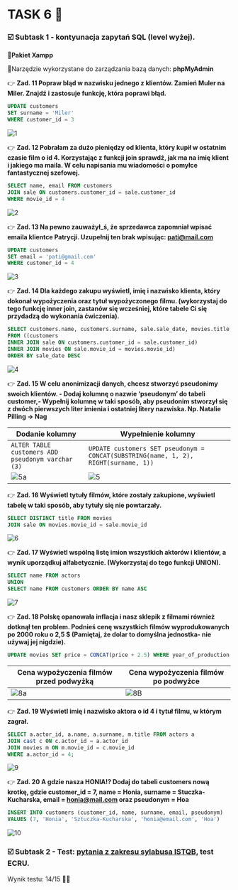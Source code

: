 # TASK 6 🏁

### ☑️ Subtask 1 - kontyunacja zapytań SQL (level wyżej).

📌**Pakiet Xampp**

📌Narzędzie wykorzystane do zarządzania bazą danych: **phpMyAdmin** 

👉 **Zad. 11 Popraw bląd w nazwisku jednego z klientów. Zamień Muler na Miler. Znajdź i zastosuje funkcję, która poprawi błąd.**

```sql
UPDATE customers
SET surname = 'Miler'
WHERE customer_id = 3
```
![1](https://github.com/Katarzyna-SZ/challenge_portfolio_katarzyna/assets/140599598/a73c2e27-f091-4948-b12a-0aa9983c4515)

👉 **Zad. 12 Pobrałam za dużo pieniędzy od klienta, który kupił w ostatnim czasie film o id 4. Korzystając z funkcji join sprawdź, jak ma na imię klient i jakiego ma maila. W celu napisania mu wiadomości o pomyłce fantastycznej szefowej.**

```sql
SELECT name, email FROM customers
JOIN sale ON customers.customer_id = sale.customer_id
WHERE movie_id = 4
```
![2](https://github.com/Katarzyna-SZ/challenge_portfolio_katarzyna/assets/140599598/9dab61b0-9347-4ede-ac44-5ff810d1dca4)

👉 **Zad. 13 Na pewno zauważył_ś, że sprzedawca zapomniał wpisać emaila klientce Patrycji. Uzupełnij ten brak wpisując: pati@mail.com**

```sql
UPDATE customers
SET email = 'pati@gmail.com'
WHERE customer_id = 4
```
![3](https://github.com/Katarzyna-SZ/challenge_portfolio_katarzyna/assets/140599598/991671ac-2bf0-4935-9447-cacfb77aecc7)

👉 **Zad. 14 Dla każdego zakupu wyświetl, imię i nazwisko klienta, który dokonał wypożyczenia oraz tytuł wypożyczonego filmu. (wykorzystaj do tego funkcję inner join, zastanów się wcześniej, które tabele Ci się przydadzą do wykonania ćwiczenia).**

```sql
SELECT customers.name, customers.surname, sale.sale_date, movies.title 
FROM ((customers 
INNER JOIN sale ON customers.customer_id = sale.customer_id) 
INNER JOIN movies ON sale.movie_id = movies.movie_id)
ORDER BY sale_date DESC
```
![4](https://github.com/Katarzyna-SZ/challenge_portfolio_katarzyna/assets/140599598/4bd3dc72-193c-4010-93bb-179478697670)

👉 **Zad. 15 W celu anonimizacji danych, chcesz stworzyć pseudonimy swoich klientów. - Dodaj kolumnę o nazwie ‘pseudonym’ do tabeli customer,- Wypełnij kolumnę w taki sposób, aby pseudonim stworzył się z dwóch pierwszych liter imienia i ostatniej litery nazwiska. Np. Natalie Pilling → Nag**

Dodanie kolumny | Wypełnienie kolumny 
--- | --- 
```ALTER TABLE customers ADD pseudonym varchar (3)``` | ```UPDATE customers SET pseudonym = CONCAT(SUBSTRING(name, 1, 2), RIGHT(surname, 1))```
![5a](https://github.com/Katarzyna-SZ/challenge_portfolio_katarzyna/assets/140599598/f5dd7716-beea-4427-b5ad-76b4d202b5d8) | ![5](https://github.com/Katarzyna-SZ/challenge_portfolio_katarzyna/assets/140599598/23372472-5d03-414a-a828-bfbb477e0e41)

👉 **Zad. 16 Wyświetl tytuły filmów, które zostały zakupione, wyświetl tabelę w taki sposób, aby tytuły się nie powtarzały.**

```sql
SELECT DISTINCT title FROM movies 
JOIN sale ON movies.movie_id = sale.movie_id
```
![6](https://github.com/Katarzyna-SZ/challenge_portfolio_katarzyna/assets/140599598/e15298f5-b3e2-412f-a61f-62c8b6d3e61f)

👉 **Zad. 17 Wyświetl wspólną listę imion wszystkich aktorów i klientów, a wynik uporządkuj alfabetycznie. (Wykorzystaj do tego funkcji UNION).**

```sql
SELECT name FROM actors 
UNION 
SELECT name FROM customers ORDER BY name ASC
```
![7](https://github.com/Katarzyna-SZ/challenge_portfolio_katarzyna/assets/140599598/62b9c519-8a62-4c21-931b-21501727d08a)

👉 **Zad. 18 Polskę opanowała inflacja i nasz sklepik z filmami również dotknął ten problem. Podnieś cenę wszystkich filmów wyprodukowanych po 2000 roku o 2,5 $ (Pamiętaj, że dolar to domyślna jednostka- nie używaj jej nigdzie).**

```sql
UPDATE movies SET price = CONCAT(price + 2.5) WHERE year_of_production > 2000
```
Cena wypożyczenia filmów przed podwyżką | Cena wypożyczenia filmów po podwyżce
--- | --- 
![8a](https://github.com/Katarzyna-SZ/challenge_portfolio_katarzyna/assets/140599598/08c723f6-f029-4652-964d-89f7ddfdebd0) | ![8B](https://github.com/Katarzyna-SZ/challenge_portfolio_katarzyna/assets/140599598/9b8a18ca-c94c-4368-9bee-13c288bafb37)

👉 **Zad. 19 Wyświetl imię i nazwisko aktora o id 4 i tytuł filmu, w którym zagrał.**

```sql
SELECT a.actor_id, a.name, a.surname, m.title FROM actors a 
JOIN cast c ON c.actor_id = a.actor_id 
JOIN movies m ON m.movie_id = c.movie_id 
WHERE a.actor_id = 4;
```
![9](https://github.com/Katarzyna-SZ/challenge_portfolio_katarzyna/assets/140599598/e3da41b9-6869-4017-8ef3-8cca9ed767d9)

👉 **Zad. 20 A gdzie nasza HONIA!? Dodaj do tabeli customers nową krotkę, gdzie customer_id = 7, name = Honia, surname = Stuczka-Kucharska, email = honia@mail.com oraz pseudonym = Hoa**

```sql
INSERT INTO customers (customer_id, name, surname, email, pseudonym) 
VALUES (7, 'Honia', 'Sztuczka-Kucharska', 'honia@email.com', 'Hoa')
```
![10](https://github.com/Katarzyna-SZ/challenge_portfolio_katarzyna/assets/140599598/165781c4-6b78-423c-8171-f89e2f24dc8f)

### ☑️ Subtask 2 - Test: [pytania z zakresu sylabusa ISTQB](https://getistqb.com/#quizzes), test ECRU.

Wynik testu: 14/15 💪🏻
